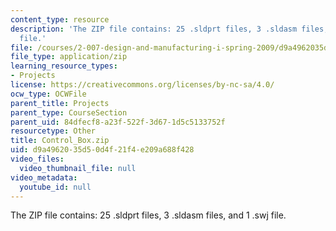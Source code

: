 ```yaml
---
content_type: resource
description: 'The ZIP file contains: 25 .sldprt files, 3 .sldasm files, and 1 .swj
  file.'
file: /courses/2-007-design-and-manufacturing-i-spring-2009/d9a4962035d50d4f21f4e209a688f428_Control_Box.zip
file_type: application/zip
learning_resource_types:
- Projects
license: https://creativecommons.org/licenses/by-nc-sa/4.0/
ocw_type: OCWFile
parent_title: Projects
parent_type: CourseSection
parent_uid: 84dfecf8-a23f-522f-3d67-1d5c5133752f
resourcetype: Other
title: Control_Box.zip
uid: d9a49620-35d5-0d4f-21f4-e209a688f428
video_files:
  video_thumbnail_file: null
video_metadata:
  youtube_id: null
---
```

The ZIP file contains: 25 .sldprt files, 3 .sldasm files, and 1 .swj file.